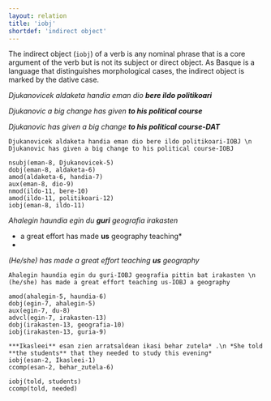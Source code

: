 ```yaml
---
layout: relation
title: 'iobj'
shortdef: 'indirect object'
---
```


The indirect object (`iobj`) of a verb is any nominal phrase that is a core argument of the verb but is not its subject or direct object. 
As Basque is a language that distinguishes morphological cases, the indirect object is marked by the dative case. 

*Djukanovicek aldaketa handia eman dio **bere ildo politikoari***

*Djukanovic      a big change   has given  **to his political course***

*Djukanovic has given a big change **to his political course-DAT***

~~~ sdparse
Djukanovicek aldaketa handia eman dio bere ildo politikoari-IOBJ \n Djukanovic has given a big change to his political course-IOBJ 

nsubj(eman-8, Djukanovicek-5)
dobj(eman-8, aldaketa-6)
amod(aldaketa-6, handia-7)
aux(eman-8, dio-9)
nmod(ildo-11, bere-10)
amod(ildo-11, politikoari-12)
iobj(eman-8, ildo-11)
~~~


*Ahalegin haundia egin du **guri** geografia   irakasten* 

* a great effort       has made **us**  geography  teaching*
* 
*(He/she) has made a great effort teaching **us** geography*

~~~ sdparse
Ahalegin haundia egin du guri-IOBJ geografia pittin bat irakasten \n (he/she) has made a great effort teaching us-IOBJ a geography 

amod(ahalegin-5, haundia-6)
dobj(egin-7, ahalegin-5)
aux(egin-7, du-8)
advcl(egin-7, irakasten-13)
dobj(irakasten-13, geografia-10)
iobj(irakasten-13, guria-9)
~~~


~~~ sdparse
***Ikasleei** esan zien arratsaldean ikasi behar zutela* .\n *She told **the students** that they needed to study this evening*
iobj(esan-2, Ikasleei-1)
ccomp(esan-2, behar_zutela-6)

iobj(told, students)
ccomp(told, needed)
~~~
